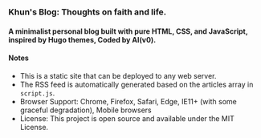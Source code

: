 ### Khun's Blog: Thoughts on faith and life.

#### A minimalist personal blog built with pure HTML, CSS, and JavaScript, inspired by Hugo themes, Coded by AI(v0).


#### Notes
- This is a static site that can be deployed to any web server.
- The RSS feed is automatically generated based on the articles array in `script.js`. 
- Browser Support: Chrome, Firefox, Safari, Edge, IE11+ (with some graceful degradation), Mobile browsers
- License: This project is open source and available under the MIT License.
